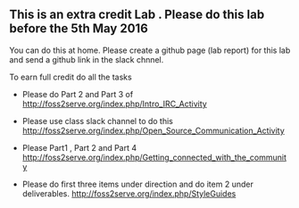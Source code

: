 ## This is an extra credit Lab . Please do this lab before the 5th May 2016

You can do this at home. Please create a github page (lab report) for this lab and send a github link in the slack chnnel.

To earn full credit do all the tasks

- Please do Part 2 and Part 3 of http://foss2serve.org/index.php/Intro_IRC_Activity


- Please use class slack channel to do this http://foss2serve.org/index.php/Open_Source_Communication_Activity

- Please Part1 , Part 2 and Part 4 http://foss2serve.org/index.php/Getting_connected_with_the_community

- Please do first three items under direction and do item 2 under deliverables. http://foss2serve.org/index.php/StyleGuides
